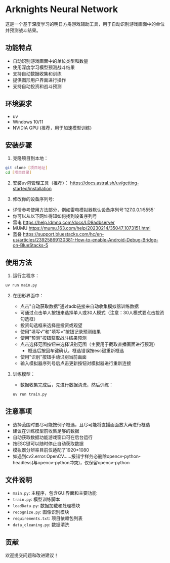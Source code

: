 # Arknights Neural Network

这是一个基于深度学习的明日方舟游戏辅助工具，用于自动识别游戏画面中的单位并预测战斗结果。

## 功能特点

- 自动识别游戏画面中的单位类型和数量
- 使用深度学习模型预测战斗结果
- 支持自动数据收集和训练
- 提供图形用户界面进行操作
- 支持自动投资和战斗预测

## 环境要求

- uv
- Windows 10/11
- NVIDIA GPU (推荐，用于加速模型训练)

## 安装步骤

1. 克隆项目到本地：
```bash
git clone [项目地址]
cd [项目目录]
```

2. 安装uv包管理工具（推荐）：
https://docs.astral.sh/uv/getting-started/installation

3. 修改你的设备序列号:
- 详情参考使用方法部分，例如雷电模拟器默认设备序列号'127.0.0.1:5555'
- 你可以从以下网址得知如何找到设备序列号
- 雷电 https://help.ldmnq.com/docs/LD9adbserver
- MUMU https://mumu.163.com/help/20230214/35047_1073151.html
- 蓝叠 https://support.bluestacks.com/hc/en-us/articles/23925869130381-How-to-enable-Android-Debug-Bridge-on-BlueStacks-5


## 使用方法

1. 运行主程序：
```bash
uv run main.py
```

2. 在图形界面中：
   - 点击"自动获取数据"通过adb链接来自动收集模拟器训练数据
   - 可通过点击单人按钮来选择单人或30人模式（注意：30人模式要点击投资勾选框）
   - 投资勾选框来选择是投资或观望
   - 使用"填写√"和"填写×"按钮记录预测结果
   - 使用"预测"按钮获取战斗结果预测
   - 点击选择范围按钮来选择识别范围（主要用于截取直播画面进行预测）
     - 框选后按回车键确认，框选错误按esc键重新框选
   - 使用"识别"按钮手动识别当前画面
   - 输入模拟器序列号后点击更新按钮对模拟器进行重新连接


3. 训练模型：
   - 数据收集完成后，先进行数据清洗，然后训练：
   ```bash
   uv run train.py
   ```

## 注意事项

- 选择范围时要尽可能按例子框选，且尽可能将直播画面放大再进行框选
- 建议在训练模型前收集足够的数据
- 自动获取数据功能游戏窗口可在后台运行
- 按ESC键可以随时停止自动获取数据
- 模拟器分辨率目前仅适配了1920*1080
- 如遇到cv2.error:OpenCV……报错字样务必删除opencv-python-headless(与opencv-python冲突)，仅保留opencv-python

## 文件说明

- `main.py`: 主程序，包含GUI界面和主要功能
- `train.py`: 模型训练脚本
- `loadData.py`: 数据加载和处理模块
- `recognize.py`: 图像识别模块
- `requirements.txt`: 项目依赖包列表
- `data_cleaning.py`: 数据清洗

## 贡献

欢迎提交问题和改进建议！ 
